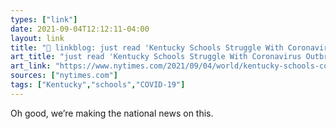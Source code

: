 ```yaml
---
types: ["link"]
date: 2021-09-04T12:12:11-04:00
layout: link
title: "🔗 linkblog: just read 'Kentucky Schools Struggle With Coronavirus Outbreaks - The New York Times'"
art_title: "just read 'Kentucky Schools Struggle With Coronavirus Outbreaks - The New York Times"
art_link: "https://www.nytimes.com/2021/09/04/world/kentucky-schools-covid.html"
sources: ["nytimes.com"]
tags: ["Kentucky","schools","COVID-19"]
---
```

Oh good, we’re making the national news on this.
